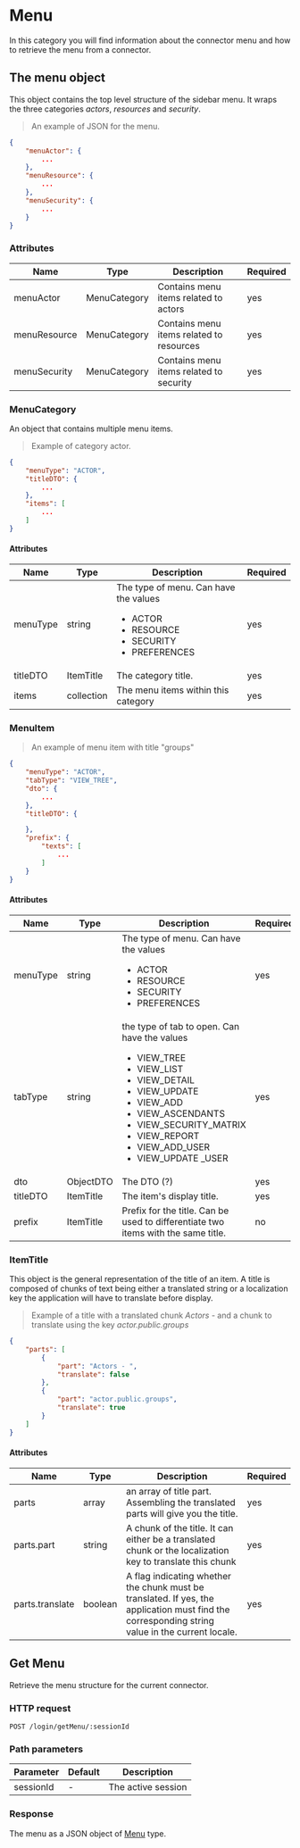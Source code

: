 # Menu

In this category you will find information about the connector menu and how to retrieve the menu from a connector.

## The menu object

This object contains the top level structure of the sidebar menu. It wraps the three categories _actors_, _resources_ and _security_.

> An example of JSON for the menu.

```json
{
    "menuActor": {
        ...
    },
    "menuResource": {
        ...
    },
    "menuSecurity": {
        ...
    }
}
```

### Attributes

Name | Type | Description  | Required
-----|------|--------------|---------
menuActor | MenuCategory | Contains menu items related to actors | yes
menuResource | MenuCategory | Contains menu items related to resources | yes
menuSecurity | MenuCategory | Contains menu items related to security | yes

### MenuCategory

An object that contains multiple menu items.

> Example of category actor.

```json
{
    "menuType": "ACTOR",
    "titleDTO": {
        ...
    },
    "items": [
        ...
    ]
}
```

#### Attributes

Name | Type | Description  | Required
-----|------|--------------|---------
menuType | string | The type of menu. Can have the values <ul><li>ACTOR</li><li>RESOURCE</li><li>SECURITY</li><li>PREFERENCES</li></ul> | yes
titleDTO | ItemTitle | The category title. | yes
items | collection | The menu items within this category | yes

### MenuItem

> An example of menu item with title "groups"

```json
{
    "menuType": "ACTOR",
    "tabType": "VIEW_TREE",
    "dto": {
        ...
    },
    "titleDTO": {

    },
    "prefix": {
        "texts": [
            ...
        ]
    }
}
```

#### Attributes

Name | Type | Description  | Required
-----|------|--------------|---------
menuType | string | The type of menu. Can have the values <ul><li>ACTOR</li><li>RESOURCE</li><li>SECURITY</li><li>PREFERENCES</li></ul> | yes
tabType | string | the type of tab to open. Can have the values <ul><li>VIEW_TREE</li><li>VIEW_LIST</li><li>VIEW_DETAIL</li><li>VIEW_UPDATE</li><li>VIEW_ADD</li><li>VIEW_ASCENDANTS</li><li>VIEW_SECURITY_MATRIX</li><li>VIEW_REPORT</li><li>VIEW_ADD_USER</li><li>VIEW_UPDATE _USER</li></ul> | yes
dto | ObjectDTO | The DTO (?) | yes
titleDTO | ItemTitle | The item's display title. | yes
prefix | ItemTitle | Prefix for the title. Can be used to differentiate two items with the same title. | no

### ItemTitle

This object is the general representation of the title of an item. A title is composed of chunks of text being either a translated string or a localization key the application will have to translate before display.

> Example of a title with a translated chunk _Actors -_ and a chunk to translate using the key _actor.public.groups_

```json
{
    "parts": [
        {
            "part": "Actors - ",
            "translate": false
        },
        {
            "part": "actor.public.groups",
            "translate": true
        }
    ]
}
```

#### Attributes

Name | Type | Description  | Required
-----|------|--------------|---------
parts | array | an array of title part. Assembling the translated parts will give you the title. | yes
parts.part | string | A chunk of the title. It can either be a translated chunk or the localization key to translate this chunk | yes
parts.translate | boolean | A flag indicating whether the chunk must be translated. If yes, the application must find the corresponding string value in the current locale. | yes

## Get Menu

Retrieve the menu structure for the current connector.

### HTTP request

`POST /login/getMenu/:sessionId`

### Path parameters

Parameter | Default | Description
----------|---------|------------
sessionId | - | The active session

### Response

The menu as a JSON object of [Menu](#the-menu-object) type.